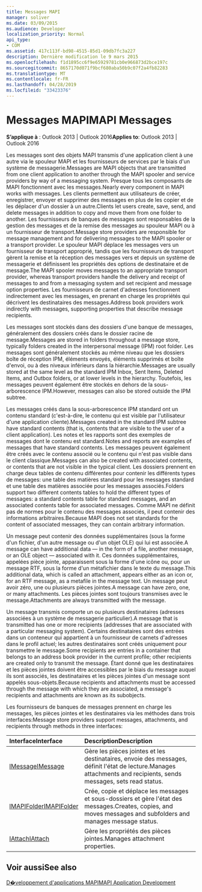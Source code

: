 ```yaml
---
title: Messages MAPI
manager: soliver
ms.date: 03/09/2015
ms.audience: Developer
localization_priority: Normal
api_type:
- COM
ms.assetid: 417c113f-bd98-4515-85d1-09db7fc3a227
description: Dernière modification le 9 mars 2015
ms.openlocfilehash: f1d1895cc6f9e65929781cb0e966873d2bce197c
ms.sourcegitcommit: 8657170d071f9bcf680aba50b9c07f2a4fb82283
ms.translationtype: MT
ms.contentlocale: fr-FR
ms.lasthandoff: 04/28/2019
ms.locfileid: "33423376"
---
```

# <a name="mapi-messages"></a><span data-ttu-id="c1505-103">Messages MAPI</span><span class="sxs-lookup"><span data-stu-id="c1505-103">MAPI Messages</span></span>

  
  
<span data-ttu-id="c1505-104">**S’applique à** : Outlook 2013 | Outlook 2016</span><span class="sxs-lookup"><span data-stu-id="c1505-104">**Applies to**: Outlook 2013 | Outlook 2016</span></span> 
  
<span data-ttu-id="c1505-105">Les messages sont des objets MAPI transmis d'une application client à une autre via le spouleur MAPI et les fournisseurs de services par le biais d'un système de messagerie.</span><span class="sxs-lookup"><span data-stu-id="c1505-105">Messages are MAPI objects that are transmitted from one client application to another through the MAPI spooler and service providers by way of a messaging system.</span></span> <span data-ttu-id="c1505-106">Presque tous les composants de MAPI fonctionnent avec les messages.</span><span class="sxs-lookup"><span data-stu-id="c1505-106">Nearly every component in MAPI works with messages.</span></span> <span data-ttu-id="c1505-107">Les clients permettent aux utilisateurs de créer, enregistrer, envoyer et supprimer des messages en plus de les copier et de les déplacer d'un dossier à un autre.</span><span class="sxs-lookup"><span data-stu-id="c1505-107">Clients let users create, save, send, and delete messages in addition to copy and move them from one folder to another.</span></span> <span data-ttu-id="c1505-108">Les fournisseurs de banques de messages sont responsables de la gestion des messages et de la remise des messages au spouleur MAPI ou à un fournisseur de transport.</span><span class="sxs-lookup"><span data-stu-id="c1505-108">Message store providers are responsible for message management and for delivering messages to the MAPI spooler or a transport provider.</span></span> <span data-ttu-id="c1505-109">Le spouleur MAPI déplace les messages vers un fournisseur de transport approprié, tandis que les fournisseurs de transport gèrent la remise et la réception des messages vers et depuis un système de messagerie et définissent les propriétés des options de destinataire et de message.</span><span class="sxs-lookup"><span data-stu-id="c1505-109">The MAPI spooler moves messages to an appropriate transport provider, whereas transport providers handle the delivery and receipt of messages to and from a messaging system and set recipient and message option properties.</span></span> <span data-ttu-id="c1505-110">Les fournisseurs de carnet d'adresses fonctionnent indirectement avec les messages, en prenant en charge les propriétés qui décrivent les destinataires des messages.</span><span class="sxs-lookup"><span data-stu-id="c1505-110">Address book providers work indirectly with messages, supporting properties that describe message recipients.</span></span>
  
<span data-ttu-id="c1505-111">Les messages sont stockés dans des dossiers d'une banque de messages, généralement des dossiers créés dans le dossier racine de message.</span><span class="sxs-lookup"><span data-stu-id="c1505-111">Messages are stored in folders throughout a message store, typically folders created in the interpersonal message (IPM) root folder.</span></span> <span data-ttu-id="c1505-112">Les messages sont généralement stockés au même niveau que les dossiers boîte de réception IPM, éléments envoyés, éléments supprimés et boîte d'envoi, ou à des niveaux inférieurs dans la hiérarchie.</span><span class="sxs-lookup"><span data-stu-id="c1505-112">Messages are usually stored at the same level as the standard IPM Inbox, Sent Items, Deleted Items, and Outbox folders, or at lower levels in the hierarchy.</span></span> <span data-ttu-id="c1505-113">Toutefois, les messages peuvent également être stockés en dehors de la sous-arborescence IPM.</span><span class="sxs-lookup"><span data-stu-id="c1505-113">However, messages can also be stored outside the IPM subtree.</span></span>
  
<span data-ttu-id="c1505-114">Les messages créés dans la sous-arborescence IPM standard ont un contenu standard (c'est-à-dire, le contenu qui est visible par l'utilisateur d'une application cliente).</span><span class="sxs-lookup"><span data-stu-id="c1505-114">Messages created in the standard IPM subtree have standard contents (that is, contents that are visible to the user of a client application).</span></span> <span data-ttu-id="c1505-115">Les notes et les rapports sont des exemples de messages dont le contenu est standard.</span><span class="sxs-lookup"><span data-stu-id="c1505-115">Notes and reports are examples of messages that have standard contents.</span></span> <span data-ttu-id="c1505-116">Les messages peuvent également être créés avec le contenu associé ou le contenu qui n'est pas visible dans le client classique.</span><span class="sxs-lookup"><span data-stu-id="c1505-116">Messages can also be created with associated contents, or contents that are not visible in the typical client.</span></span> <span data-ttu-id="c1505-117">Les dossiers prennent en charge deux tables de contenu différentes pour contenir les différents types de messages: une table des matières standard pour les messages standard et une table des matières associée pour les messages associés.</span><span class="sxs-lookup"><span data-stu-id="c1505-117">Folders support two different contents tables to hold the different types of messages: a standard contents table for standard messages, and an associated contents table for associated messages.</span></span> <span data-ttu-id="c1505-118">Comme MAPI ne définit pas de normes pour le contenu des messages associés, il peut contenir des informations arbitraires.</span><span class="sxs-lookup"><span data-stu-id="c1505-118">Because MAPI does not set standards for the content of associated messages, they can contain arbitrary information.</span></span> 
  
<span data-ttu-id="c1505-119">Un message peut contenir des données supplémentaires (sous la forme d'un fichier, d'un autre message ou d'un objet OLE) qui lui est associée.</span><span class="sxs-lookup"><span data-stu-id="c1505-119">A message can have additional data — in the form of a file, another message, or an OLE object — associated with it.</span></span> <span data-ttu-id="c1505-120">Ces données supplémentaires, appelées pièce jointe, apparaissent sous la forme d'une icône ou, pour un message RTF, sous la forme d'un métafichier dans le texte du message.</span><span class="sxs-lookup"><span data-stu-id="c1505-120">This additional data, which is called an attachment, appears either as an icon or, for an RTF message, as a metafile in the message text.</span></span> <span data-ttu-id="c1505-121">Un message peut avoir zéro, une ou plusieurs pièces jointes.</span><span class="sxs-lookup"><span data-stu-id="c1505-121">A message can have zero, one, or many attachments.</span></span> <span data-ttu-id="c1505-122">Les pièces jointes sont toujours transmises avec le message.</span><span class="sxs-lookup"><span data-stu-id="c1505-122">Attachments are always transmitted with the message.</span></span>
  
<span data-ttu-id="c1505-123">Un message transmis comporte un ou plusieurs destinataires (adresses associées à un système de messagerie particulier).</span><span class="sxs-lookup"><span data-stu-id="c1505-123">A message that is transmitted has one or more recipients (addresses that are associated with a particular messaging system).</span></span> <span data-ttu-id="c1505-124">Certains destinataires sont des entrées dans un conteneur qui appartient à un fournisseur de carnets d'adresses dans le profil actuel; les autres destinataires sont créés uniquement pour transmettre le message.</span><span class="sxs-lookup"><span data-stu-id="c1505-124">Some recipients are entries in a container that belongs to an address book provider in the current profile; other recipients are created only to transmit the message.</span></span> <span data-ttu-id="c1505-125">Étant donné que les destinataires et les pièces jointes doivent être accessibles par le biais du message auquel ils sont associés, les destinataires et les pièces jointes d'un message sont appelés sous-objets.</span><span class="sxs-lookup"><span data-stu-id="c1505-125">Because recipients and attachments must be accessed through the message with which they are associated, a message's recipients and attachments are known as its subobjects.</span></span> 
  
<span data-ttu-id="c1505-126">Les fournisseurs de banques de messages prennent en charge les messages, les pièces jointes et les destinataires via les méthodes dans trois interfaces:</span><span class="sxs-lookup"><span data-stu-id="c1505-126">Message store providers support messages, attachments, and recipients through methods in three interfaces:</span></span> 
  
|<span data-ttu-id="c1505-127">**Interface**</span><span class="sxs-lookup"><span data-stu-id="c1505-127">**Interface**</span></span>|<span data-ttu-id="c1505-128">**Description**</span><span class="sxs-lookup"><span data-stu-id="c1505-128">**Description**</span></span>|
|:-----|:-----|
|[<span data-ttu-id="c1505-129">IMessage</span><span class="sxs-lookup"><span data-stu-id="c1505-129">IMessage</span></span>](imessageimapiprop.md) <br/> |<span data-ttu-id="c1505-130">Gère les pièces jointes et les destinataires, envoie des messages, définit l'état de lecture.</span><span class="sxs-lookup"><span data-stu-id="c1505-130">Manages attachments and recipients, sends messages, sets read status.</span></span>  <br/> |
|[<span data-ttu-id="c1505-131">IMAPIFolder</span><span class="sxs-lookup"><span data-stu-id="c1505-131">IMAPIFolder</span></span>](imapifolderimapicontainer.md) <br/> |<span data-ttu-id="c1505-132">Crée, copie et déplace les messages et sous-dossiers et gère l'état des messages.</span><span class="sxs-lookup"><span data-stu-id="c1505-132">Creates, copies, and moves messages and subfolders and manages message status.</span></span>  <br/> |
|[<span data-ttu-id="c1505-133">IAttach</span><span class="sxs-lookup"><span data-stu-id="c1505-133">IAttach</span></span>](iattachimapiprop.md) <br/> |<span data-ttu-id="c1505-134">Gère les propriétés des pièces jointes.</span><span class="sxs-lookup"><span data-stu-id="c1505-134">Manages attachment properties.</span></span>  <br/> |
   
## <a name="see-also"></a><span data-ttu-id="c1505-135">Voir aussi</span><span class="sxs-lookup"><span data-stu-id="c1505-135">See also</span></span>



[<span data-ttu-id="c1505-136">D�veloppement d'applications MAPI</span><span class="sxs-lookup"><span data-stu-id="c1505-136">MAPI Application Development</span></span>](mapi-application-development.md)

